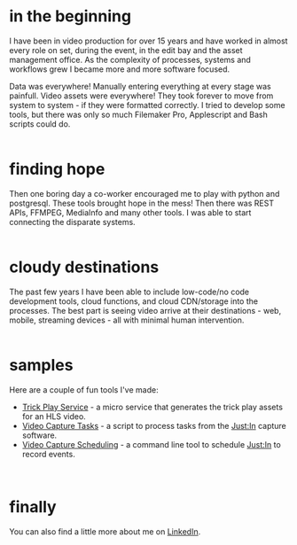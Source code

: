 # in the beginning
I have been in video production for over 15 years and have worked in almost every role on set, during the event, in the edit bay and the asset management office. As the complexity of processes, systems and workflows grew I became more and more software focused.

Data was everywhere! Manually entering everything at every stage was painfull. Video assets were everywhere! They took forever to move from system to system - if they were formatted correctly. I tried to develop some tools, but there was only so much Filemaker Pro, Applescript and Bash scripts could do.<br><br>

# finding hope
Then one boring day a co-worker encouraged me to play with python and postgresql. These tools brought hope in the mess! Then there was REST APIs, FFMPEG, MediaInfo and many other tools. I was able to start connecting the disparate systems.<br><br>

# cloudy destinations
The past few years I have been able to include low-code/no code development tools, cloud functions, and cloud CDN/storage into the processes. The best part is seeing video arrive at their destinations - web, mobile, streaming devices - all with minimal human intervention.<br><br>

# samples
Here are a couple of fun tools I've made:
- [Trick Play Service](https://github.com/robertharmless/trickplay-service) - a micro service that generates the trick play assets for an HLS video.
- [Video Capture Tasks](https://github.com/robertharmless/video-capture-tasks) - a script to process tasks from the [Just:In](https://www.toolsonair.com/products/ingest/justin/) capture software.
- [Video Capture Scheduling](https://github.com/robertharmless/video-capture-scheduling) - a command line tool to schedule [Just:In](https://www.toolsonair.com/products/ingest/justin/) to record events.

<br>

# finally
You can also find a little more about me on [LinkedIn](https://www.linkedin.com/in/robertharmless/).
